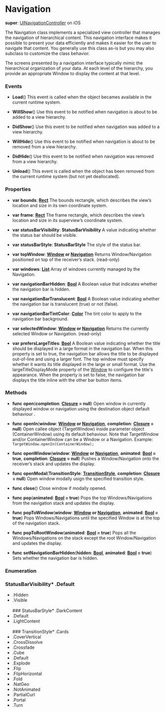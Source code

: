 # Navigation

**super**: [UINavigationController](UINavigationController.md) on iOS

The Navigation class implements a specialized view controller that manages the navigation of hierarchical content. This navigation interface makes it possible to present your data efficiently and makes it easier for the user to navigate that content. You generally use this class as-is but you may also subclass to customize the class behavior.

The screens presented by a navigation interface typically mimic the hierarchical organization of your data. At each level of the hierarchy, you provide an appropriate Window to display the content at that level.

### Events

* **Load**()
This event is called when the object becames available in the current runtime system.

* **WillShow**()
Use this event to be notified when navigation is about to be added to a view hierarchy.

* **DidShow**()
Use this event to be notified when navigation was added to a view hierarchy.

* **WillHide**()
Use this event to be notified when navigation is about to be removed from a view hierarchy.

* **DidHide**()
Use this event to be notified when navigation was removed from a view hierarchy.

* **Unload**()
This event is called when the object has been removed from the current runtime system (but not yet deallocated).

</ul>

### Properties

* **var** **bounds**: **[Rect](rect.md)**
The bounds rectangle, which describes the view’s location and size in its own coordinate system.

* **var** **frame**: **[Rect](rect.md)**
The frame rectangle, which describes the view’s location and size in its superview’s coordinate system.

* **var** **statusBarVisibility**: **StatusBarVisibility**
A value indicating whether the status bar should be visible.

* **var** **statusBarStyle**: **StatusBarStyle**
The style of the status bar.

* **var** **topWindow**: **[Window](window.md) or [Navigation](navigation.md)**
Returns Window/Navigation positioned on top of the receiver’s stack. \(read-only\)

* **var** **windows**: **[List](../gravity/lists.md)**
Array of windows currently managed by the Navigation.

* **var** **navigationBarHidden**: **[Bool](../gravity/types.md)**
A Boolean value that indicates whether the navigation bar is hidden.

* **var** **navigationBarTranslucent**: **[Bool](../gravity/types.md)**
A Boolean value indicating whether the navigation bar is translucent (true) or not (false).

* **var** **navigationBarTintColor**: **[Color](color.md)**
The tint color to apply to the navigation bar background.

* **var** **selectedWindow**: **[Window](window.md) or [Navigation](navigation.md)**
Returns the currently selected Window or Navigation. \(read-only\)

* **var** **prefersLargeTitles**: **[Bool](../gravity/types.md)**
A Boolean value indicating whether the title should be displayed in a large format in the navigation bar. When this property is set to true, the navigation bar allows the title to be displayed out-of-line and using a larger font. The top window must specify whether it wants its title displayed in the large or small format. Use the largeTitleDisplayMode property of the <a href="Window.html">Window</a> to configure the title's appearance. When the property is set to false, the navigation bar displays the title inline with the other bar button items.

</ul>

### Methods

* **func** **open**(**completion**: <strong>[Closure](../gravity/closures.md) = null</strong>)
Open window in currently displayed window or navigation using the destination object default behaviour .

* **func** **openIn**(**window**: <strong>[Window](window.md) or [Navigation](navigation.md)</strong>, **completion**: <strong>[Closure](../gravity/closures.md) = null</strong>)
Open callee object (TargetWindow) inside parameter object (ContainerWindow) using its default behaviour. Note that TargetWindow and/or ContainerWindow can be a Window or a Navigation. Example: <code class="swift">TargetWindow.openIn(ContainerWindow);</code>

* **func** **openWindow**(**window**: <strong>[Window](window.md) or [Navigation](navigation.md)</strong>, **animated**: <strong>[Bool](../gravity/types.md) = true</strong>, **completion**: <strong>[Closure](../gravity/closures.md) = null</strong>)
Pushes a Window/Navigation onto the receiver’s stack and updates the display.

* **func** **openModal**(**TransitionStyle**: <strong><a href="#_enum_TransitionStyle">TransitionStyle</a></strong>, **completion**: <strong>[Closure](../gravity/closures.md) = null</strong>)
Open window modally usign the specified transition style.

* **func** **close**()
Close window if modally opened.

* **func** **pop**(**animated**: <strong>[Bool](../gravity/types.md) = true</strong>)
Pops the top Windows/Navigations from the navigation stack and updates the display.

* **func** **popToWindow**(**window**: <strong>[Window](window.md) or [Navigation](navigation.md)</strong>, **animated**: <strong>[Bool](../gravity/types.md) = true</strong>)
Pops Windows/Navigations until the specified Window is at the top of the navigation stack.

* **func** **popToRootWindow**(**animated**: <strong>[Bool](../gravity/types.md) = true</strong>)
Pops all the Windows/Navigations on the stack except the root Window/Navigation and updates the display.

* **func** **setNavigationBarHidden**(**hidden**: <strong>[Bool](../gravity/types.md)</strong>, **animated**: <strong>[Bool](../gravity/types.md) = true</strong>)
Sets whether the navigation bar is hidden.

</ul>

</ul>

### Enumeration

### StatusBarVisibility* .Default
* .Hidden
* .Visible
<br><br>### StatusBarStyle* .DarkContent
* .Default
* .LightContent
<br><br>### TransitionStyle* .Cards
* .CoverVertical
* .CrossDissolve
* .Crossfade
* .Cube
* .Default
* .Explode
* .Flip
* .FlipHorizontal
* .Fold
* .NatGeo
* .NotAnimated
* .PartialCurl
* .Portal
* .Turn
<br><br></ul>


